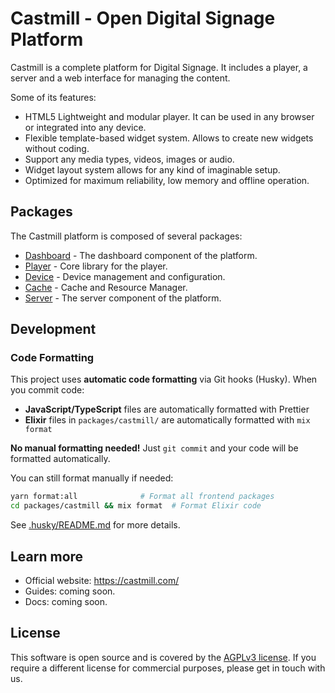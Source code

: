 # Castmill - Open Digital Signage Platform

Castmill is a complete platform for Digital Signage. It includes a player, a server and a web interface for managing the content.

Some of its features:

- HTML5 Lightweight and modular player. It can be used in any browser or integrated into any device.
- Flexible template-based widget system. Allows to create new widgets without coding.
- Support any media types, videos, images or audio.
- Widget layout system allows for any kind of imaginable setup.
- Optimized for maximum reliability, low memory and offline operation.

## Packages

The Castmill platform is composed of several packages:

- [Dashboard](./packages/dashboard/README.md) - The dashboard component of the platform.
- [Player](./packages/player/README.md) - Core library for the player.
- [Device](./packages/device/README.md) - Device management and configuration.
- [Cache](./packages/cache/README.md) - Cache and Resource Manager.
- [Server](./packages/server/README.md) - The server component of the platform.

## Development

### Code Formatting

This project uses **automatic code formatting** via Git hooks (Husky). When you commit code:

- **JavaScript/TypeScript** files are automatically formatted with Prettier
- **Elixir** files in `packages/castmill/` are automatically formatted with `mix format`

**No manual formatting needed!** Just `git commit` and your code will be formatted automatically.

You can still format manually if needed:
```bash
yarn format:all              # Format all frontend packages
cd packages/castmill && mix format  # Format Elixir code
```

See [.husky/README.md](./.husky/README.md) for more details.

## Learn more

- Official website: https://castmill.com/
- Guides: coming soon.
- Docs: coming soon.

## License

This software is open source and is covered by the [AGPLv3 license](./LICENSE.md). If you require a different license for commercial
purposes, please get in touch with us.
